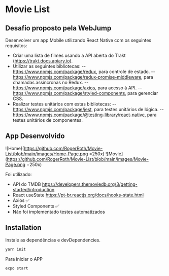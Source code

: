 # Movie List
## Desafio proposto pela WebJump

Desenvolver um app Mobile utilizando React Native com os seguintes requisitos:
- Criar uma lista de filmes usando a API aberta do Trakt (https://trakt.docs.apiary.io).
- Utilizar as seguintes bibliotecas:
-- https://www.npmjs.com/package/redux, para controle de estado.
-- https://www.npmjs.com/package/redux-promise-middleware, para chamadas assíncronas no Redux.
-- https://www.npmjs.com/package/axios, para acesso à API.
-- https://www.npmjs.com/package/styled-components, para gerenciar CSS.
- Realizar testes unitários com estas bibliotecas:
-- <https://www.npmjs.com/package/jest>, para testes unitários de lógica.
-- <https://www.npmjs.com/package/@testing-library/react-native>, para testes unitários de componentes.

## App Desenvolvido

![Home](https://github.com/RogerRoth/Movie-List/blob/main/images/Home-Page.png =250x) ![Movie](https://github.com/RogerRoth/Movie-List/blob/main/images/Movie-Page.png =250x)

Foi utilizado:
- API do TMDB <https://developers.themoviedb.org/3/getting-started/introduction>
- React useState https://pt-br.reactjs.org/docs/hooks-state.html
- Axios ✅
- Styled Components ✅
- Não foi implementado testes automatizados

## Installation

Instale as dependências e devDependencies.

```sh
yarn init
```

Para iniciar o APP

```sh
expo start
```